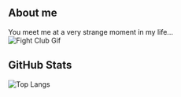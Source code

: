 ## About me
You meet me at a very strange moment in my life... <br>
![Fight Club Gif](https://i.pinimg.com/originals/f8/f7/7d/f8f77d7472df1935e35efd2d291222e5.gif)
## GitHub Stats
![Top Langs](https://github-readme-stats-git-masterrstaa-rickstaa.vercel.app/api/top-langs/?username=aroldo-rodas&bg_color=000&border_color=30A3DC&title_color=E94D5F&text_color=FFF)
